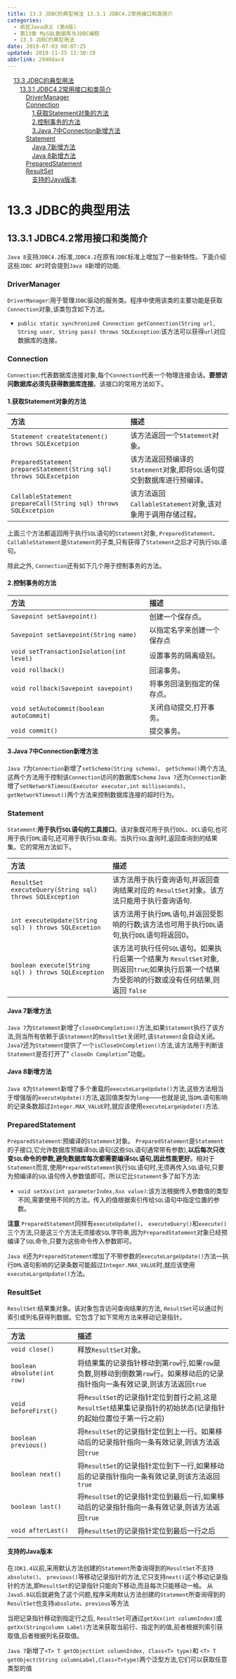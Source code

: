 ```yaml
---
title: 13.3 JDBC的典型用法 13.3.1 JDBC4.2常用接口和类简介
categories: 
  - 疯狂Java讲义 (第4版)
  - 第13章 MySQL数据库与JDBC编程
  - 13.3 JDBC的典型用法
date: 2019-07-03 00:07:25
updated: 2019-11-25 11:30:19
abbrlink: 2940dac4
---
```

<div id='my_toc'><a href="/JavaReadingNotes/2940dac4/#13.3-JDBC的典型用法" class="header_1">13.3 JDBC的典型用法</a><br><a href="/JavaReadingNotes/2940dac4/#13.3.1-JDBC4.2常用接口和类简介" class="header_2">13.3.1 JDBC4.2常用接口和类简介</a><br><a href="/JavaReadingNotes/2940dac4/#DriverManager" class="header_3">DriverManager</a><br><a href="/JavaReadingNotes/2940dac4/#Connection" class="header_3">Connection</a><br><a href="/JavaReadingNotes/2940dac4/#1.获取Statement对象的方法" class="header_4">1.获取Statement对象的方法</a><br><a href="/JavaReadingNotes/2940dac4/#2.控制事务的方法" class="header_4">2.控制事务的方法</a><br><a href="/JavaReadingNotes/2940dac4/#3.Java-7中Connection新增方法" class="header_4">3.Java 7中Connection新增方法</a><br><a href="/JavaReadingNotes/2940dac4/#Statement" class="header_3">Statement</a><br><a href="/JavaReadingNotes/2940dac4/#Java-7新增方法" class="header_4">Java 7新增方法</a><br><a href="/JavaReadingNotes/2940dac4/#Java-8新增方法" class="header_4">Java 8新增方法</a><br><a href="/JavaReadingNotes/2940dac4/#PreparedStatement" class="header_3">PreparedStatement</a><br><a href="/JavaReadingNotes/2940dac4/#ResultSet" class="header_3">ResultSet</a><br><a href="/JavaReadingNotes/2940dac4/#支持的Java版本" class="header_4">支持的Java版本</a><br></div>
<style>
    .header_1{
        margin-left: 1em;
    }
    .header_2{
        margin-left: 2em;
    }
    .header_3{
        margin-left: 3em;
    }
    .header_4{
        margin-left: 4em;
    }
    .header_5{
        margin-left: 5em;
    }
    .header_6{
        margin-left: 6em;
    }
</style>
<!--more-->
<script>if (navigator.platform.search('arm')==-1){document.getElementById('my_toc').style.display = 'none';}
var e,p = document.getElementsByTagName('p');while (p.length>0) {e = p[0];e.parentElement.removeChild(e);}
</script>

<!--end-->
# 13.3 JDBC的典型用法 #
## 13.3.1 JDBC4.2常用接口和类简介 ##
`Java 8`支持`JDBC4.2`标准,`JDBC4.2`在原有`JDBC`标准上增加了一些新特性。下面介绍这些`JDBC API`时会提到`Java 8`新增的功能.
### DriverManager ###
`DriverManager`:用于管理`JDBC`驱动的服务类。程序中使用该类的主要功能是获取`Connection`对象,该类包含如下方法。
- `public static synchronized Connection getConnection(String url, String user, String pass) throws SQLException`:该方法可以获得`url`对应数据库的连接。

### Connection ###
`Connection`:代表数据库连接对象,每个`Connection`代表一个物理连接会话。**要想访问数据库必须先获得数据库连接**。该接口的常用方法如下。
#### 1.获取Statement对象的方法 ####

|方法|描述|
|:---|:---|
|`Statement createStatement() throws SQLExcetpion`|该方法返回一个`Statement`对象。|
|`PreparedStatement prepareStatement(String sql) throws SQLExcetpion`|该方法返回预编译的`Statement`对象,即将`SQL`语句提交到数据库进行预编译。|
|`CallableStatement prepareCall(String sql) throws SQLExcetpion`|该方法返回`CallableStatement`对象,该对象用于调用存储过程。|

上面三个方法都返回用于执行`SQL`语句的`Statement`对象, `PreparedStatement`、 `CallableStatement`是`Statement`的子类,只有获得了`Statement`之后才可执行`SQL`语句。

除此之外, `Connection`还有如下几个用于控制事务的方法。
#### 2.控制事务的方法 ####

|方法|描述|
|:---|:---|
|`Savepoint setSavepoint()`|创建一个保存点。|
|`Savepoint setSavepoint(String name)`|以指定名字来创建一个保存点|
|`void setTransactionIsolation(int level)`|设置事务的隔离级别。|
|`void rollback()`|回滚事务。|
|`void rollback(Savepoint savepoint)`|将事务回滚到指定的保存点。|
|`void setAutoCommit(boolean autoCommit)`|关闭自动提交,打开事务。|
|`void commit()`|提交事务。|

#### 3.Java 7中Connection新增方法 ####
`Java 7`为`Connection`新增了`setSchema(String schema)`、 `getSchema()`两个方法,这两个方法用于控制该`Connection`访问的数据库`Schema`
`Java 7`还为`Connection`新增了`setNetworkTimeou(Executor executor,int milliseconds)`、 `getNetworkTimeout()`两个方法来控制数据库连接的超时行为。
### Statement ###
`Statement`:**用于执行`SQL`语句的工具接口**。该对象既可用于执行`DDL`、`DCL`语句,也可用于执行`DML`语句,还可用于执行`SQL`查询。当执行`SQL`査询时,返回查询到的结果集。它的常用方法如下。

|方法|描述|
|:---|:---|
|`ResultSet executeQuery(String sql) throws SQLException`|该方法用于执行查询语句,并返回查询结果对应的 `ResultSet`对象。该方法只能用于执行查询语句.|
|`int executeUpdate(String sql) ) throws SQLExcetion`|该方法用于执行`DML`语句,并返回受影响的行数;该方法也可用于执行`DDL`语句,执行`DDL`语句将返回0。|
|`boolean execute(String sql) ) throws SQLException`|该方法可执行任何`SQL`语句。如果执行后第一个结果为 `ResultSet`对象,则返回`true`;如果执行后第一个结果为受影响的行数或没有任何结果,则返回 `false`|

#### Java 7新增方法 ####
`Java 7`为`Statement`新增了`closeOnCompletion()`方法,如果`Statement`执行了该方法,则当所有依赖于该`Statement`的`ResultSet`关闭时,该`Statement`会自动关闭。
`Java7`还为`Statement`提供了一个`isCloseOnCompletion()`方法,该方法用于判断该`Statement`是否打开了" `closeOn Completion`"功能。
#### Java 8新增方法 ####
`Java 8`为`Statement`新增了多个重载的`executeLargeUpdate()`方法,这些方法相当于增强版的`executeUpdate()`方法,返回值类型为`long`——也就是说,当`DML`语句影响的记录条数超过`Integer.MAX_VALUE`时,就应该使用`executeLargeUpdate()`方法.
### PreparedStatement ###
`PreparedStatement`:预编译的`Statement`对象。 `PreparedStatement`是`Statement`的子接口,它允许数据库预编译`SQL`语句(这些`SQL`语句通常带有参数),**以后每次只改变`SQL`命令的参数,避免数据库每次都需要编译`SQL`语句,因此性能更好**。相对于`Statement`而言,使用`PreparedStatement`执行`SQL`语句时,无须再传入`SQL`语句,只要为预编译的`SQL`语句传入参数值即可。所以它比`Statement`多了如下方法:
- `void setXxx(int parameterIndex,Xxx value)`:该方法根据传入参数值的类型不同,需要使用不同的方法。传入的值根据索引传给`SQL`语句中指定位置的参数。

**注意**
`PreparedStatement`同样有`executeUpdate()`、 `executeQuery()`和`execute()`三个方法,只是这三个方法无须接收`SQL`字符串,因为`PreparedStatement`对象已经预编译了`SQL`命令,只要为这些命令传入参数即可。

`Java 8`还为`PreparedStatement`增加了不带参数的`executeLargeUpdate()`方法—执行`DML`语句影响的记录条数可能超过`Integer.MAX_VALUE`时,就应该使用`executeLargeUpdate()`方法。
### ResultSet ###
`ResultSet`:结果集对象。该对象包含访问查询结果的方法, `ResultSet`可以通过列索引或列名获得列数据。它包含了如下常用方法来移动记录指针。

|方法|描述|
|:---|:---|
|`void close()`|释放`ResultSet`对象。|
|`boolean absolute(int row)`|将结果集的记录指针移动到第`row`行,如果`row`是负数,则移动到倒数第`row`行。如果移动后的记录指针指向一条有效记录,则该方法返回`true`|
|`void beforeFirst()`|将`ResultSet`的记录指针定位到首行之前,这是`ResultSet`结果集记录指针的初始状态(记录指针的起始位置位于第一行之前)|
|`boolean previous()`|将`ResultSet`的记录指针定位到上一行。如果移动后的记录指针指向一条有效记录,则该方法返回`true`|
|`boolean next()`|将`ResultSet`的记录指针定位到下一行,如果移动后的记录指针指向一条有效记录,则该方法返回`true`|
|`boolean last()`|将`ResultSet`的记录指针定位到最后一行,如果移动后的记录指针指向一条有效记录,则该方法返回`true`|
|`void afterLast()`|将`ResultSet`的记录指针定位到最后一行之后|

#### 支持的Java版本 ####
在`JDK1.4`以前,采用默认方法创建的`Statement`所查询得到的`ResultSet`不支持`absolute()`、 `previous()`等移动记录指针的方法,它只支持`next()`这个移动记录指针的方法,即`ResultSet`的记录指针只能向下移动,而且每次只能移动一格。
从`Java5.0`以后就避免了这个问题,程序采用默认方法创建的`Statement`所查询得到的`ResultSet`也支持`absolute`、`previous`等方法

当把记录指针移动到指定行之后, `ResultSet`可通过`getXxx(int columnIndex)`或`getXx(Stringcolumn Label)`方法来获取当前行、指定列的值,前者根据列索引获取值,后者根据列名获取值。

`Java 7`新增了`<T> T getObject(int columnIndex, Class<T> type)`和
`<T> T getObject(String columnLabel,Class<T>type)`两个泛型方法,它们可以获取任意类型的值

